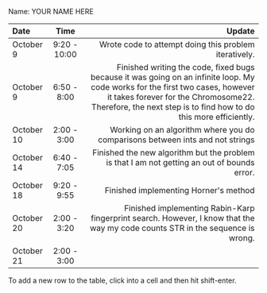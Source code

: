 Name: YOUR NAME HERE

| Date       |     Time     |                                                                                                                                                                                                                                     Update |
|:-----------|:------------:|-------------------------------------------------------------------------------------------------------------------------------------------------------------------------------------------------------------------------------------------:|
| October 9  | 9:20 - 10:00 |                                                                                                                                                                                      Wrote code to attempt doing this problem iteratively. |
| October 9  | 6:50 - 8:00  | Finished writing the code, fixed bugs because it was going on an infinite loop. My code works for the first two cases, however it takes forever for the Chromosome22. Therefore, the next step is to find how to do this more efficiently. |
| October 10 | 2:00 - 3:00  |                                                                                                                                                              Working on an algorithm where you do comparisons between ints and not strings |
| October 14 | 6:40 - 7:05  |                                                                                                                                                Finished the new algorithm but the problem is that I am not getting an out of bounds error. |
| October 18 | 9:20 - 9:55  |                                                                                                                                                                                                      Finished implementing Horner's method |
| October 20 | 2:00 - 3:20  |                                                                                                             Finished implementing Rabin-Karp fingerprint search. However, I know that the way my code counts STR in the sequence is wrong. |
| October 21 | 2:00 - 3:00  |                                                                                                                                                                                                                                            |


To add a new row to the table, click into a cell and then hit shift-enter.